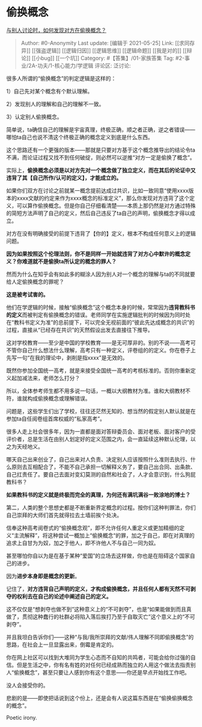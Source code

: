 # 偷换概念
[与别人讨论时，如何发现对方在偷换概念？](https://www.zhihu.com/question/22081937/answer/1487453301)

> Author: #0-Anonymity
> Last update: [编辑于 2021-05-25]
> Link:  [[求同存异]] [[强盗逻辑]] [[逻辑归因]] [[逻辑思维]] [[逻辑命题]] [[我是对的]] [[辩论]] [[小bug]] [[一个坑]]
> Category: #【答集】/01-家族答集
> Tag: #2-事业/2A-功夫/1-核心能力/学逻辑
> 评论区:
> 泛讨论:

很多人所谓的“偷换概念”的判定逻辑是这样的：

1）自己先对某个概念有个默认理解。

2）发现别人的理解和自己的理解不一致。

3）认定别人偷换概念。

简单说，ta确信自己的理解是宇宙真理，终极正确，顺之者正确，逆之者错误——哪怕ta自己也说不清这个终极正确的概念定义到底是什么东西。

这个思路还有一个更强的版本——那就是只要对方基于这个概念推导出的结论令ta不满，而论证过程又找不到任何破绽，则必然可以逆推“对方一定是偷换了概念”。

实际上，**偷换概念必须是以对方先对一个概念做了独立定义，而在其后的论证中又违背了其【自己所作/认可的定义】，才能成立的。**

如果你们双方在讨论之前就某一概念提前达成过共识，比如一致同意“使用xxxx版本的xxxx文献的约定来作为xxxx概念的标准定义”，那么你发现对方违背了这个定义，可以算作偷换概念。但是你自己仔细看清楚——本质上那仍然是对方通过特殊的简短方法声明了自己的定义，然后自己违反了ta自己的声明，偷换概念才得以成立。

对方在没有明确接受的前提下违背了【你的】定义，根本不构成任何意义上的逻辑问题。

**因为如果按照这个伦理法则，你不是同样一开始就违背了对方心中默许的概念定义？你难道就不是偷换ta所认定的概念的罪人？**

然而为什么在知乎会有如此多的糊涂人因为别人对一个概念的理解与ta的不同就要给人定偷换概念的罪呢？

**这是被考试害的。**

他们在学逻辑的时候，接触“偷换概念”这个概念本身的时候，常常因为**违背教科书的定义**而被判定有偷换概念的错误。老师同学在实施逻辑批判的时候因为同时处在“教科书定义为准”的总前提下，可以完全无视前面的“彼此先达成概念的共识”的过程，直接从“已经存在共识”的天然假设出发去直接往下推导。

这对学校教育——至少是中国的学校教育——是无可厚非的。别的不说——高考可不管你自己什么想法什么理解，高考只有一种定义，评卷组的的定义。你在卷子上先写一句“在我的理论中，剥削是指xxxx”是无效的。

既然你参加全国统一高考，就是来接受全国统一高考的考核标准的。否则你重新定义起加减法来，老师怎么打分？

所以，全体参考师生都不用多说一句话，一概以大纲教材为准。谁和大纲教材不符，谁就构成偷换概念或理解错误。

问题是，这些学生们出了学校，往往还茫然无知的、想当然的假定别人默认就是在参加ta自任阅卷组首席权威的“私家高考”。

很多人走上社会很多年，因为一直都是面对答辩委员会、面对老板、面对客户的受评价者，总是生活在由别人划定好的定义范围之内，会一直延续这种默认伦理，以之为天经地义。

哪天自己出来创业了，自己出来对人负责、决定别人应该按照什么准则去执行、什么原则去互相配合了，不能不自己承担一切解释义务了，要自己出合同、出条款、自己扛责任了。要自己去面对变幻莫测的自然和社会了，人才会意识到，什么狗屁教科书？

**如果教科书的定义就是终极而完全的真理，为何还有满坑满谷一败涂地的博士？**

第二，人类的整个思想史都是不断重新界定概念的过程。按你们这种判罪法，你们自己崇拜的大师们首先就得拉去土墙前挨个处决。

信奉这种高考阅卷式的“偷换概念观”，即不允许任何人重定义或更加精细的定义“主流解释”，将这种尝试一概加上“偷换概念“的罪，加之于自己，即在对真理的追求上自甘为为奴，加之于他人，即不许他人不与自己一同为奴。

甚至哪怕你自以为是在基于某种“爱国”的立场去这样做，你也是在阻碍这个国家自己的进步。

因为**进步本身即是概念的更新**。

记住了，**对方违背自己声明的定义，才构成偷换概念，并且任何人都有天然不可剥夺的权利去在自己的论述中阐述自己的定义。**

这不仅仅是“想剥夺也做不到”这种意义上的“不可剥夺”，也是“如果能做到而且真做了，贯彻这种蠢行的社群必将陷入落后挨打乃至于自取灭亡”这个意义上的“不可剥夺”。

并且我坦白告诉你们——这种“与我/我所崇拜的文献/伟人理解不同即偷换概念”的思路，在社会上一旦显露出来，倒霉是肯定的。

你在网上社区可以找到大堆同为学生心态而不自知的共鸣者，可能会给你过强的自信。但是生活之中，你有名有姓的对任何已经成熟而独立的人用这个做法去指责别人“偷换概念”，甚至只要让人感到你有这个意思——你还是早点开始找工作吧。

没人会接受你的。

悲剧的是——即使把话说到这个份上，还是会有人说这篇东西是在“偷换偷换概念的概念”。

Poetic irony.
